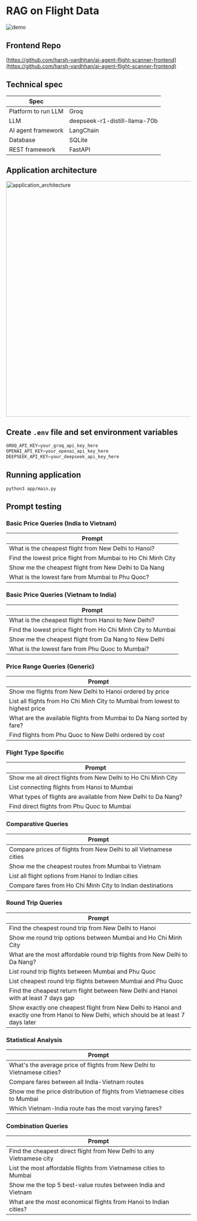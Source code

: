 # RAG on Flight Data

![demo](https://github.com/user-attachments/assets/9a2a8256-adf2-4841-96e6-3c37981b70ab)

## Frontend Repo

[https://github.com/harsh-vardhhan/ai-agent-flight-scanner-frontend](https://github.com/harsh-vardhhan/ai-agent-flight-scanner-frontend)

## Technical spec

| Spec                            |           |
|----------------------------------------- |-----------|
| Platform to run LLM                      | Groq    |
| LLM                                      | deepseek-r1-distill-llama-70b |
| AI agent framework                       | LangChain |
| Database                                 | SQLite    |
| REST framework                           | FastAPI   |

## Application architecture

<img width="640" alt="application_architecture" src="https://github.com/user-attachments/assets/07ec6397-ac72-4be1-a19f-ba6809ce57da" />


## Create `.env` file and set environment variables 

```python
GROQ_API_KEY=your_groq_api_key_here
OPENAI_API_KEY=your_openai_api_key_here
DEEPSEEK_API_KEY=your_deepseek_api_key_here
```

## Running application

```
python3 app/main.py
```

## Prompt testing

### Basic Price Queries (India to Vietnam)

| Prompt                                                                                       |
|---------------------------------------------------------------------------------------------|
| What is the cheapest flight from New Delhi to Hanoi?                                        |
| Find the lowest price flight from Mumbai to Ho Chi Minh City                                |
| Show me the cheapest flight from New Delhi to Da Nang                                       |
| What is the lowest fare from Mumbai to Phu Quoc?                                            |

### Basic Price Queries (Vietnam to India)

| Prompt                                                                                       |
|---------------------------------------------------------------------------------------------|
| What is the cheapest flight from Hanoi to New Delhi?                                        |
| Find the lowest price flight from Ho Chi Minh City to Mumbai                                |
| Show me the cheapest flight from Da Nang to New Delhi                                       |
| What is the lowest fare from Phu Quoc to Mumbai?                                            |

### Price Range Queries (Generic)

| Prompt                                                                                       |
|---------------------------------------------------------------------------------------------|
| Show me flights from New Delhi to Hanoi ordered by price                                    |
| List all flights from Ho Chi Minh City to Mumbai from lowest to highest price              |
| What are the available flights from Mumbai to Da Nang sorted by fare?                      |
| Find flights from Phu Quoc to New Delhi ordered by cost                                    |

### Flight Type Specific

| Prompt                                                                                       |
|---------------------------------------------------------------------------------------------|
| Show me all direct flights from New Delhi to Ho Chi Minh City                              |
| List connecting flights from Hanoi to Mumbai                                               |
| What types of flights are available from New Delhi to Da Nang?                             |
| Find direct flights from Phu Quoc to Mumbai                                               |

### Comparative Queries

| Prompt                                                                                       |
|---------------------------------------------------------------------------------------------|
| Compare prices of flights from New Delhi to all Vietnamese cities                          |
| Show me the cheapest routes from Mumbai to Vietnam                                         |
| List all flight options from Hanoi to Indian cities                                        |
| Compare fares from Ho Chi Minh City to Indian destinations                                 |

### Round Trip Queries

| Prompt                                                                                       |
|---------------------------------------------------------------------------------------------|
| Find the cheapest round trip from New Delhi to Hanoi                                       |
| Show me round trip options between Mumbai and Ho Chi Minh City                             |
| What are the most affordable round trip flights from New Delhi to Da Nang?                |
| List round trip flights between Mumbai and Phu Quoc                                        |
| List cheapest round trip flights between Mumbai and Phu Quoc                               |
| Find the cheapest return flight between New Delhi and Hanoi with at least 7 days gap       |
| Show exactly one cheapest flight from New Delhi to Hanoi and exactly one from Hanoi to New Delhi, which should be at least 7 days later |

### Statistical Analysis

| Prompt                                                                                       |
|---------------------------------------------------------------------------------------------|
| What's the average price of flights from New Delhi to Vietnamese cities?                   |
| Compare fares between all India-Vietnam routes                                             |
| Show me the price distribution of flights from Vietnamese cities to Mumbai                 |
| Which Vietnam-India route has the most varying fares?                                      |

### Combination Queries

| Prompt                                                                                       |
|---------------------------------------------------------------------------------------------|
| Find the cheapest direct flight from New Delhi to any Vietnamese city                      |
| List the most affordable flights from Vietnamese cities to Mumbai                          |
| Show me the top 5 best-value routes between India and Vietnam                              |
| What are the most economical flights from Hanoi to Indian cities?                          |
